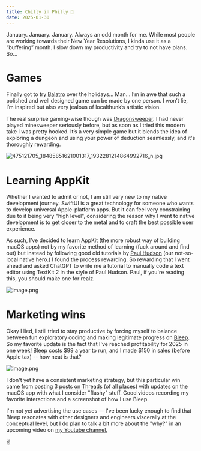 ```yaml
---
title: Chilly in Philly 🥶
date: 2025-01-30
---
```


January. January. January. Always an odd month for me. While most people are working towards their New Year Resolutions, I kinda use it as a “buffering” month. I slow down my productivity and try to not have plans. So…

# Games
Finally got to try [Balatro](https://www.playbalatro.com) over the holidays… Man… I’m in awe that such a polished and well designed game can be made by one person. I won’t lie, I’m inspired but also very jealous of localthunk’s artistic vision.

The real surprise gaming-wise though was [Dragonsweeper](https://danielben.itch.io/dragonsweeper). I had never played minesweeper seriously before, but as soon as I tried this modern take I was pretty hooked. It’s a very simple game but it blends the idea of exploring a dungeon and using your power of deduction seamlessly, and it's thoroughly rewarding.

![475121705_18485851621001317_1932281214864992716_n.jpg](/blog-images/41674-1.jpg)

# Learning AppKit
Whether I wanted to admit or not, I am still very new to my native development journey. SwiftUI is a great technology for someone who wants to develop universal Apple-platform apps. But it can feel very constraining due to it being very "high level", considering the reason why I went to native development is to get closer to the metal and to craft the best possible user experience.

As such, I’ve decided to learn AppKit (the more robust way of building macOS apps) not by my favorite method of learning (fuck around and find out) but instead by following good old tutorials by [Paul Hudson](https://www.hackingwithswift.com) (our not-so-local native hero.) I found the process rewarding. So rewarding that I went ahead and asked ChatGPT to write me a tutorial to manually code a text editor using TextKit 2 in the style of Paul Hudson. Paul, if you're reading this, you should make one for realz.

![image.png](/blog-images/41674-2.png)

# Marketing wins
Okay I lied, I still tried to stay productive by forcing myself to balance between fun exploratory coding and making legitimate progress on [Bleep](https://bleep.is). So my favorite update is the fact that I've reached profitability for 2025 in one week! Bleep costs $99 a year to run, and I made $150 in sales (before Apple tax) -- how neat is that?

![image.png](/blog-images/41674-3.png)

I don't yet have a consistent marketing strategy, but this particular win came from posting [3 posts on Threads](https://www.threads.net/@rnmp) (of all places) with updates on the macOS app with what I consider "flashy" stuff. Good videos recording my favorite interactions and a screenshot of how I use Bleep.

I'm not yet advertising the use cases — I've been lucky enough to find that Bleep resonates with other designers and engineers viscerally at the conceptual level, but I do plan to talk a bit more about the "why?" in an upcoming video on [my Youtube channel.](https://www.youtube.com/@rolobuilds)

✌️
